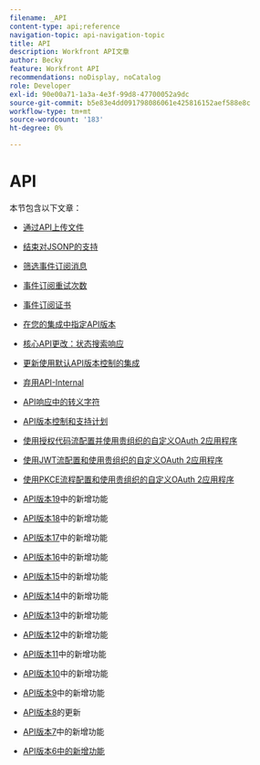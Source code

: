 ```yaml
---
filename: _API
content-type: api;reference
navigation-topic: api-navigation-topic
title: API
description: Workfront API文章
author: Becky
feature: Workfront API
recommendations: noDisplay, noCatalog
role: Developer
exl-id: 90e00a71-1a3a-4e3f-99d8-47700052a9dc
source-git-commit: b5e83e4dd091798086061e425816152aef588e8c
workflow-type: tm+mt
source-wordcount: '183'
ht-degree: 0%

---
```


# API

本节包含以下文章：

* [通过API上传文件](../../wf-api/api/uploading-files-api.md)
* [结束对JSONP的支持](../../wf-api/api/ending-support-jsonp.md)
* [筛选事件订阅消息](../../wf-api/api/filter-event-sub-messages.md)
* [事件订阅重试次数](../../wf-api/api/event-sub-retries.md)
* [事件订阅证书](../../wf-api/api/event-sub-certs.md)
* [在您的集成中指定API版本](../../wf-api/api/specify-api-version-integrations.md)

* [核心API更改：状态搜索响应](../../wf-api/api/api-changes-search.md)
* [更新使用默认API版本控制的集成](../../wf-api/api/update-default-api-versioning.md)
* [弃用API-Internal](../../wf-api/api/deprecation-api-internal.md)
* [API响应中的转义字符](../../wf-api/api/escaped-characters-api.md)
* [API版本控制和支持计划](../../wf-api/api/api-version-support-schedule.md)
* [使用授权代码流配置并使用贵组织的自定义OAuth 2应用程序](../../wf-api/api/oauth-app-code-token-flow.md)
* [使用JWT流配置和使用贵组织的自定义OAuth 2应用程序](../../wf-api/api/oauth-app-jwt-flow.md)
* [使用PKCE流程配置和使用贵组织的自定义OAuth 2应用程序](../../wf-api/api/oauth-app-pkce-flow.md)
* [API版本19](../../wf-api/api/new-api-version-19.md)中的新增功能
* [API版本18](../../wf-api/api/new-api-version-18.md)中的新增功能
* [API版本17](../../wf-api/api/new-api-version-17.md)中的新增功能
* [API版本16](../../wf-api/api/new-api-version-16.md)中的新增功能
* [API版本15](../../wf-api/api/new-api-version-15.md)中的新增功能
* [API版本14](../../wf-api/api/new-api-version-14.md)中的新增功能
* [API版本13](../../wf-api/api/new-api-version-13.md)中的新增功能
* [API版本12](../../wf-api/api/new-api-version-12.md)中的新增功能
* [API版本11](../../wf-api/api/new-api-version-11.md)中的新增功能
* [API版本10](../../wf-api/api/new-api-version-10.md)中的新增功能
* [API版本9](../../wf-api/api/new-api-version-9.md)中的新增功能
* [API版本8](../../wf-api/api/new-api-version-8-updates.md)的更新
* [API版本7](../../wf-api/api/new-api-version-7.md)中的新增功能
* [API版本6中的新增功能](../../wf-api/api/new-api-version-6.md)
